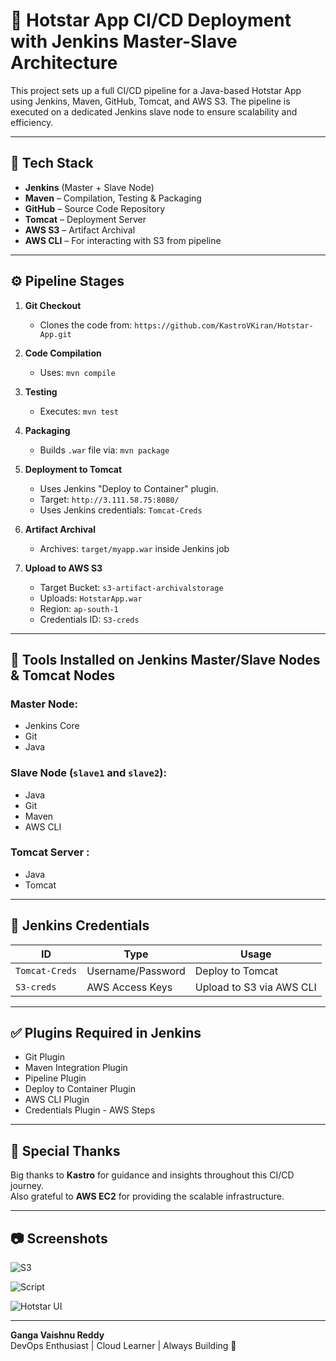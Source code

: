 # 🚀 Hotstar App CI/CD Deployment with Jenkins Master-Slave Architecture

This project sets up a full CI/CD pipeline for a Java-based Hotstar App using Jenkins, Maven, GitHub, Tomcat, and AWS S3. The pipeline is executed on a dedicated Jenkins slave node to ensure scalability and efficiency.

---

## 🧰 Tech Stack

- **Jenkins** (Master + Slave Node)
- **Maven** – Compilation, Testing & Packaging
- **GitHub** – Source Code Repository
- **Tomcat** – Deployment Server
- **AWS S3** – Artifact Archival
- **AWS CLI** – For interacting with S3 from pipeline

---

## ⚙️ Pipeline Stages

1. **Git Checkout**
   - Clones the code from: `https://github.com/KastroVKiran/Hotstar-App.git`

2. **Code Compilation**
   - Uses: `mvn compile`

3. **Testing**
   - Executes: `mvn test`

4. **Packaging**
   - Builds `.war` file via: `mvn package`

5. **Deployment to Tomcat**
   - Uses Jenkins "Deploy to Container" plugin.
   - Target: `http://3.111.58.75:8080/`
   - Uses Jenkins credentials: `Tomcat-Creds`

6. **Artifact Archival**
   - Archives: `target/myapp.war` inside Jenkins job

7. **Upload to AWS S3**
   - Target Bucket: `s3-artifact-archivalstorage`
   - Uploads: `HotstarApp.war`
   - Region: `ap-south-1`
   - Credentials ID: `S3-creds`

---

## 🔧 Tools Installed on Jenkins Master/Slave Nodes & Tomcat Nodes

### Master Node:
- Jenkins Core
- Git
- Java

### Slave Node (`slave1` and `slave2`):
- Java
- Git
- Maven
- AWS CLI
  
### Tomcat Server :
- Java
- Tomcat
---

## 🔐 Jenkins Credentials

| ID            | Type            | Usage                     |
|---------------|------------------|----------------------------|
| `Tomcat-Creds`| Username/Password | Deploy to Tomcat          |
| `S3-creds`    | AWS Access Keys  | Upload to S3 via AWS CLI  |

---

## ✅ Plugins Required in Jenkins

- Git Plugin
- Maven Integration Plugin
- Pipeline Plugin
- Deploy to Container Plugin
- AWS CLI Plugin
- Credentials Plugin - AWS Steps

---

## 🙌 Special Thanks

Big thanks to **Kastro** for guidance and insights throughout this CI/CD journey.  
Also grateful to **AWS EC2** for providing the scalable infrastructure.

---

## 📷 Screenshots

![S3](https://github.com/user-attachments/assets/65187f8d-65a6-4ce2-aec6-f6d05a7ec99c)

![Script](https://github.com/user-attachments/assets/71472c58-6c1f-41ee-84a9-f496b8ed3412)

![Hotstar UI](https://github.com/user-attachments/assets/3ce4e79b-2179-4cb2-ba34-090f04f85434)


---

**Ganga Vaishnu Reddy**  
DevOps Enthusiast | Cloud Learner | Always Building 🚀
